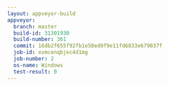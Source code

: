 ```yaml
---
layout: appveyor-build
appveyor:
  branch: master
  build-id: 31301930
  build-number: 361
  commit: 16db2f655f92fb1e58ed9f9e11fd6833e679037f
  job-id: xvmcenqbjec4d1mg
  job-number: 2
  os-name: Windows
  test-result: 0
---
```


